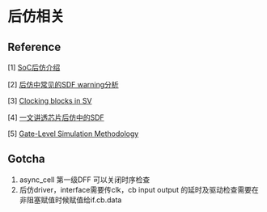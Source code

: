 # 后仿相关
## Reference
[1] [SoC后仿介绍](https://zhuanlan.zhihu.com/p/664894328)

[2] [后仿中常见的SDF warning分析](https://zhuanlan.zhihu.com/p/29489413320)

[3] [Clocking blocks in SV](https://www.theoctetinstitute.com/content/sv/clocking-blocks)

[4] [一文讲透芯片后仿中的SDF](https://gitcode.csdn.net/65eed3f61a836825ed79f123.html?dp_token=eyJ0eXAiOiJKV1QiLCJhbGciOiJIUzI1NiJ9.eyJpZCI6NDMwNzY1MSwiZXhwIjoxNzU1MTU3MzUyLCJpYXQiOjE3NTQ1NTI1NTIsInVzZXJuYW1lIjoicXFfNDQzNTM0ODAifQ.J4QkaVNkHzcrVxNRDQ3GF0EFZkJZmOKT0YzMDDEFcDU&spm=1001.2101.3001.6661.1&utm_medium=distribute.pc_relevant_t0.none-task-blog-2%7Edefault%7EBlogCommendFromBaidu%7Eactivity-1-130536126-blog-120979962.235%5Ev43%5Epc_blog_bottom_relevance_base7&depth_1-utm_source=distribute.pc_relevant_t0.none-task-blog-2%7Edefault%7EBlogCommendFromBaidu%7Eactivity-1-130536126-blog-120979962.235%5Ev43%5Epc_blog_bottom_relevance_base7)

[5] [Gate-Level Simulation Methodology](https://www.multimediadocs.com/assets/cadence_emea/documents/gatelevel_simulation_methodology.pdf)

## Gotcha
1. async_cell 第一级DFF 可以关闭时序检查
2. 后仿driver，interface需要传clk，cb input output 的延时及驱动检查需要在非阻塞赋值时候赋值给if.cb.data
